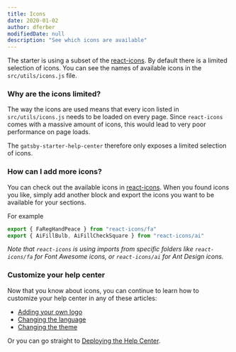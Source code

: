 ```yaml
---
title: Icons
date: 2020-01-02
author: dferber
modifiedDate: null
description: "See which icons are available"
---
```


The starter is using a subset of the [react-icons](https://react-icons.netlify.com/#/). By default there is a limited selection of icons. You can see the names of available icons in the `src/utils/icons.js` file.

### Why are the icons limited?

The way the icons are used means that every icon listed in `src/utils/icons.js` needs to be loaded on every page. Since `react-icons` comes with a massive amount of icons, this would lead to very poor performance on page loads.

The `gatsby-starter-help-center` therefore only exposes a limited selection of icons.

### How can I add more icons?

You can check out the available icons in [react-icons](https://react-icons.netlify.com/#/). When you found icons you like, simply add another block and export the icons you want to be available for your sections.

For example

```js
export { FaRegHandPeace } from "react-icons/fa"
export { AiFillBulb, AiFillCheckSquare } from "react-icons/ai"
```

_Note that `react-icons` is using imports from specific folders like `react-icons/fa` for Font Awesome icons, or `react-icons/ai` for Ant Design icons._

### Customize your help center

Now that you know about icons, you can continue to learn how to customize your help center in any of these articles:

- [Adding your own logo](/articles/customizing-brand-logo)
- [Changing the language](/articles/customizing-locale)
- [Changing the theme](/articles/customizing-theme)

Or you can go straight to [Deploying the Help Center](/articles/deploy).
